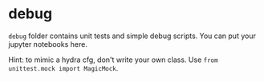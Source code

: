 # debug

`debug` folder contains unit tests and simple debug scripts. You can put your jupyter notebooks here.

Hint: to mimic a hydra cfg, don't write your own class. Use `from unittest.mock import MagicMock`.
